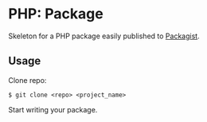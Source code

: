 PHP: Package
============

Skeleton for a PHP package easily published to [Packagist](https://packagist.org/).

Usage
-----

Clone repo:

    $ git clone <repo> <project_name>

Start writing your package.

